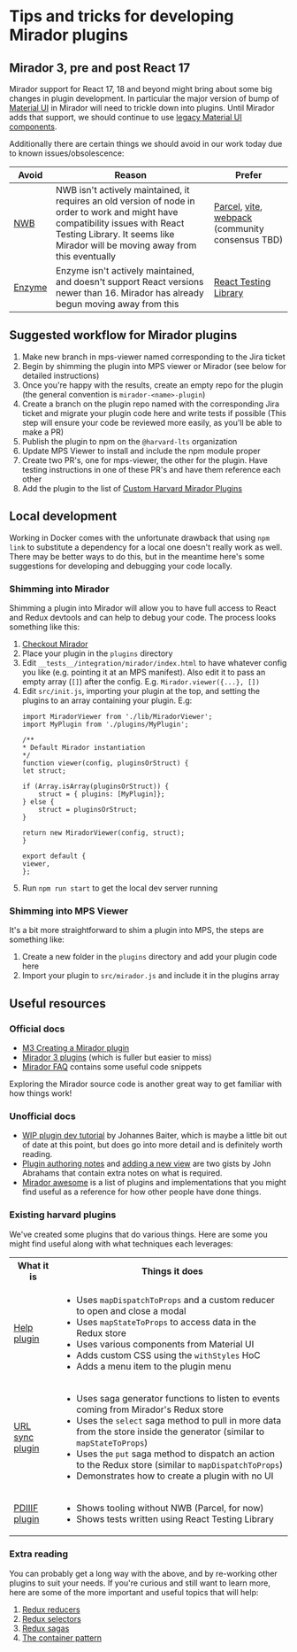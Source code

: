 # Tips and tricks for developing Mirador plugins

## Mirador 3, pre and post React 17

Mirador support for React 17, 18 and beyond might bring about some big changes in plugin development. In particular the major version of bump of [Material UI](https://mui.com/material-ui/getting-started/overview/) in Mirador will need to trickle down into plugins. Until Mirador adds that support, we should continue to use [legacy Material UI components](https://v4.mui.com/system/basics/).

Additionally there are certain things we should avoid in our work today due to known issues/obsolescence:

| Avoid | Reason | Prefer |
| --- | --- | --- |
| [NWB](https://github.com/insin/nwb) | NWB isn't actively maintained, it requires an old version of node in order to work and might have compatibility issues with React Testing Library. It seems like Mirador will be moving away from this eventually | [Parcel](https://github.com/parcel-bundler/parcel), [vite](https://github.com/vitejs/vite), [webpack](https://github.com/webpack/webpack) (community consensus TBD) |
| [Enzyme](https://github.com/enzymejs/enzyme) | Enzyme isn't actively maintained, and doesn't support React versions newer than 16. Mirador has already begun moving away from this | [React Testing Library](https://testing-library.com/docs/react-testing-library/intro/) |


## Suggested workflow for Mirador plugins

1. Make new branch in mps-viewer named corresponding to the Jira ticket
2. Begin by shimming the plugin into MPS viewer or Mirador (see below for detailed instructions)
3. Once you're happy with the results, create an empty repo for the plugin (the general convention is `mirador-<name>-plugin`)
4. Create a branch on the plugin repo named with the corresponding Jira ticket and migrate your plugin code here and write tests if possible (This step will ensure your code be reviewed more easily, as you'll be able to make a PR)
5. Publish the plugin to npm on the `@harvard-lts` organization
6. Update MPS Viewer to install and include the npm module proper
7. Create two PR's, one for mps-viewer, the other for the plugin. Have testing instructions in one of these PR's and have them reference each other
8. Add the plugin to the list of [Custom Harvard Mirador Plugins](./custom-harvard-mirador-plugins.md)


## Local development

Working in Docker comes with the unfortunate drawback that using `npm link` to substitute a dependency for a local one doesn't really work as well. There may be better ways to do this, but in the meantime here's some suggestions for developing and debugging your code locally.


### Shimming into Mirador

Shimming a plugin into Mirador will allow you to have full access to React and Redux devtools and can help to debug your code. The process looks something like this:

1. [Checkout Mirador](https://github.com/ProjectMirador/mirador)
2. Place your plugin in the `plugins` directory
3. Edit `__tests__/integration/mirador/index.html` to have whatever config you like (e.g. pointing it at an MPS manifest). Also edit it to pass an empty array (`[]`) after the config. E.g. `Mirador.viewer({...}, [])`
4. Edit `src/init.js`, importing your plugin at the top, and setting the plugins to an array containing your plugin. E.g:
   ```
   import MiradorViewer from './lib/MiradorViewer';
   import MyPlugin from './plugins/MyPlugin';

   /**
   * Default Mirador instantiation
   */
   function viewer(config, pluginsOrStruct) {
   let struct;

   if (Array.isArray(pluginsOrStruct)) {
       struct = { plugins: [MyPlugin]};
   } else {
       struct = pluginsOrStruct;
   }

   return new MiradorViewer(config, struct);
   }

   export default {
   viewer,
   };
   ```
5. Run `npm run start` to get the local dev server running


### Shimming into MPS Viewer

It's a bit more straightforward to shim a plugin into MPS, the steps are something like:

1. Create a new folder in the `plugins` directory and add your plugin code here
2. Import your plugin to `src/mirador.js` and include it in the plugins array


## Useful resources


### Official docs

- [M3 Creating a Mirador plugin](https://github.com/ProjectMirador/mirador/wiki/M3---Creating-a-Mirador-plugin)
- [Mirador 3 plugins](https://github.com/ProjectMirador/mirador/wiki/Mirador-3-plugins) (which is fuller but easier to miss)
- [Mirador FAQ](https://github.com/ProjectMirador/mirador/wiki/M3---Mirador-3-Frequently-Asked-Questions) contains some useful code snippets

Exploring the Mirador source code is another great way to get familiar with how things work!

### Unofficial docs

- [WIP plugin dev tutorial](https://github.com/jbaiter/mirador3-plugin-dev-tutorial) by Johannes Baiter, which is maybe a little bit out of date at this point, but does go into more detail and is definitely worth reading.
- [Plugin authoring notes](https://gist.github.com/jabrah/690560c3edbc8f01fb7ef5f3008964db) and [adding a new view](https://gist.github.com/jabrah/97fb049cfc2b4229739233641c4a8a32) are two gists by John Abrahams that contain extra notes on what is required.
- [Mirador awesome](https://github.com/ProjectMirador/mirador-awesome) is a list of plugins and implementations that you might find useful as a reference for how other people have done things.

### Existing harvard plugins

We've created some plugins that do various things. Here are some you might find useful along with what techniques each leverages:

<table>
    <tr>
        <th>What it is</th>
        <th>Things it does</th>
    </tr>
    <tr>
        <td><a href="https://github.com/harvard-lts/mirador-help-plugin">Help plugin</a></td>
        <td>
            <ul>
                <li>Uses <code>mapDispatchToProps</code> and a custom reducer to open and close a modal</li>
                <li>Uses <code>mapStateToProps</code> to access data in the Redux store</li>
                <li>Uses various components from Material UI</li>
                <li>Adds custom CSS using the <code>withStyles</code> HoC</li>
                <li>Adds a menu item to the plugin menu</li>
            </ul>
        </td>
    </tr>
    <tr>
        <td><a href="https://github.com/harvard-lts/mirador-url-sync-plugin">URL sync plugin</a></td>
        <td>
            <ul>
                <li>Uses saga generator functions to listen to events coming from Mirador's Redux store</li>
                <li>Uses the <code>select</code> saga method to pull in more data from the store inside the generator (similar to <code>mapStateToProps</code>)</li>
                <li>Uses the <code>put</code> saga method to dispatch an action to the Redux store (similar to <code>mapDispatchToProps</code>)</li>
                <li>Demonstrates how to create a plugin with no UI</li>
            </ul>
        </td>            
    </tr>
    <tr>
        <td><a href="https://github.com/harvard-lts/mirador-pdiiif-plugin">PDIIIF plugin</a></td>
        <td>
            <ul>
                <li>Shows tooling without NWB (Parcel, for now)</li>
                <li>Shows tests written using React Testing Library</li>
            </ul>
        </td>            
    </tr>    
</table>


### Extra reading

You can probably get a long way with the above, and by re-working other plugins to suit your needs. If you're curious and still want to learn more, here are some of the more important and useful topics that will help:

1. [Redux reducers](https://redux.js.org/tutorials/fundamentals/part-3-state-actions-reducers#writing-reducers)
2. [Redux selectors](https://redux.js.org/usage/deriving-data-selectors#calculating-derived-data-with-selectors)
3. [Redux sagas](https://redux-saga.js.org/docs/introduction/GettingStarted/)
4. [The container pattern](https://www.thegreatcodeadventure.com/the-react-plus-redux-container-pattern/)
